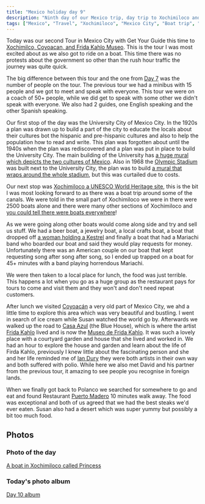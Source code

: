 ```yaml
---
title: "Mexico holiday day 9"
description: "Ninth day of our Mexico trip, day trip to Xochimiloco and Frida Kahlo Museo"
tags: ["Mexico", "Travel", "Xochimiloco", "Mexico City", "Boat trip", "University City", "Frida Kahlo Museo"]
---
```


Today was our second Tour in Mexico City with Get Your Guide this time to [Xochimilco, Coyoacan, and Frida Kahlo Museo](https://www.getyourguide.co.uk/mexico-city-l194/xochimilco-frida-kahlo-and-coyoacan-tour-t28922/). This is the tour I was most excited about as we also got to ride on a boat. This time there was no protests about the government so other than the rush hour traffic the journey was quite quick.

The big difference between this tour and the one from [Day 7](/leets/mexico-day-7) was the number of people on the tour. The previous tour we had a minibus with 15 people and we got to meet and speak with everyone. This tour we were on a coach of 50+ people, while we did get to speak with some other we didn't speak with everyone. We also had 2 guides, one English speaking and the other Spanish speaking.

Our first stop of the day was the University City of Mexico City. In the 1920s a plan was drawn up to build a part of the city to educate the locals about their cultures bot the hispanic and pre-hispanic cultures and also to help the population how to read and write. This plan was forgotten about until the 1940s when the plan was rediscovered and a plan was put in place to build the University City. The main building of the University has [a huge mural which depicts the two cultures of Mexico](https://flickr.com/photos/dletorey/53652263948/in/album-72177720316199181/lightbox/). Also in 1968 the [Olympic Stadium](https://flickr.com/photos/dletorey/53652264428/in/album-72177720316199181/lightbox/) was built next to the University City, the plan was to build [a mural that wraps around the whole stadium](https://flickr.com/photos/dletorey/53652044671/in/album-72177720316199181/lightbox/), but this was curtailed due to costs.

Our next stop was [Xochimiloco a UNESCO World Heritage site](https://en.wikipedia.org/wiki/Xochimilco), this is the bit I was most looking forward to as there was a boat trip around some of the canals. We were told in the small part of Xochimiloco we were in there were 2500 boats alone and there were many other sections of Xochimiloco and [you could tell there were boats everywhere](https://flickr.com/photos/dletorey/53652502765/in/album-72177720316199181/lightbox/)!

As we were going along other boats would come along side and try and sell us stuff. We had a beer boat, a jewelry boat, a local crafts boat, a boat that dropped off [a woman holding a Kestrel](https://flickr.com/photos/dletorey/53652041576/in/album-72177720316199181/lightbox/) and finally a boat that had a Mariachi band who boarded our boat and said they would play requests for money. Unfortunately there was an American couple on our boat that kept requesting song after song after song, so I ended up trapped on a boat for 45+ minutes with a band playing horrendous Mariachi.

We were then taken to a local place for lunch, the food was just terrible. This happens a lot when you go as a huge group as the restaurant pays for tours to come and visit them and they won't and don't need repeat customers.

After lunch we visited [Coyoacán](https://en.wikipedia.org/wiki/Coyoac%C3%A1n) a very old part of Mexico City, we ahd a little time to explore this area which was very beautiful and bustling. I went in search of ice cream while Susan watched the world go by. Afterwards we walked up the road to [Casa Azul](https://flickr.com/photos/dletorey/53652386289/in/album-72177720316199181/lightbox/) (the Blue House), which is where the artist [Frida Kahlo](https://en.wikipedia.org/wiki/Frida_Kahlo) lived and is now the [Museo de Frida Kahlo](https://www.museofridakahlo.org.mx/). It was such a lovely place with a courtyard garden and house that she lived and worked in. We had an hour to explore the house and garden and learn about the life of Firda Kahlo, previously I knew little about the fascinating person and she and her life reminded me of [Ian Dury](https://en.wikipedia.org/wiki/Ian_Dury) they were both artists in their own way and both suffered with polio. While here we also met David and his partner from the previous tour, it amazing to see people you recognise in foreign lands.

When we finally got back to Polanco we searched for somewhere to go and eat and found Restaurant [Puerto Madero](https://maps.app.goo.gl/VmZ635gXkTzqKag87) 10 minutes walk away. The food was exceptional and both of us agreed that we had the best steaks we'd ever eaten. Susan also had a desert which was super yummy but possibly a bit too much food.

## Photos

### Photo of the day

[A boat in Xochimiloco called Princess](https://flickr.com/photos/dletorey/53652261053/in/album-72177720316199181/lightbox/)

### Today's photo album

[Day 10 album](https://flickr.com/photos/dletorey/albums/72177720316199181/with/53652495325)

